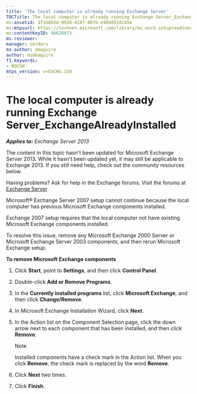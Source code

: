 ```yaml
---
title: 'The local computer is already running Exchange Server'
TOCTitle: The local computer is already running Exchange Server_ExchangeAlreadyInstalled
ms:assetid: 3f168b5d-9910-418f-86fb-e99d852dcb5e
ms:mtpsurl: https://technet.microsoft.com/library/ms.exch.setupreadiness.exchangealreadyinstalled(v=EXCHG.150)
ms:contentKeyID: 46628873
ms.reviewer: 
manager: serdars
ms.author: dmaguire
author: msdmaguire
f1.keywords:
- NOCSH
mtps_version: v=EXCHG.150
---
```


# The local computer is already running Exchange Server\_ExchangeAlreadyInstalled

_**Applies to:** Exchange Server 2013_

The content in this topic hasn't been updated for Microsoft Exchange Server 2013. While it hasn't been updated yet, it may still be applicable to Exchange 2013. If you still need help, check out the community resources below.

Having problems? Ask for help in the Exchange forums. Visit the forums at [Exchange Server](https://go.microsoft.com/fwlink/p/?linkid=60612).

Microsoft® Exchange Server 2007 setup cannot continue because the local computer has previous Microsoft Exchange components installed.

Exchange 2007 setup requires that the local computer not have existing Microsoft Exchange components installed.

To resolve this issue, remove any Microsoft Exchange 2000 Server or Microsoft Exchange Server 2003 components, and then rerun Microsoft Exchange setup.

**To remove Microsoft Exchange components**

1. Click **Start**, point to **Settings**, and then click **Control Panel**.

2. Double-click **Add or Remove Programs**.

3. In the **Currently installed programs** list, click **Microsoft Exchange**, and then click **Change/Remove**.

4. In Microsoft Exchange Installation Wizard, click **Next**.

5. In the Action list on the Component Selection page, click the down arrow next to each component that has been installed, and then click **Remove**.

    > [!NOTE]
    > Installed components have a check mark in the Action list. When you click <STRONG>Remove</STRONG>, the check mark is replaced by the word <STRONG>Remove</STRONG>.

6. Click **Next** two times.

7. Click **Finish**.
